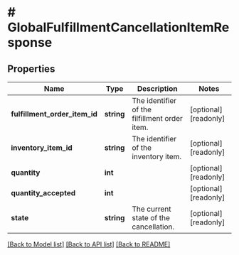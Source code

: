 # # GlobalFulfillmentCancellationItemResponse

## Properties

Name | Type | Description | Notes
------------ | ------------- | ------------- | -------------
**fulfillment_order_item_id** | **string** | The identifier of the filfillment order item. | [optional] [readonly] 
**inventory_item_id** | **string** | The identifier of the inventory item. | [optional] [readonly] 
**quantity** | **int** |  | [optional] [readonly] 
**quantity_accepted** | **int** |  | [optional] [readonly] 
**state** | **string** | The current state of the cancellation. | [optional] [readonly] 

[[Back to Model list]](../../README.md#documentation-for-models) [[Back to API list]](../../README.md#documentation-for-api-endpoints) [[Back to README]](../../README.md)


